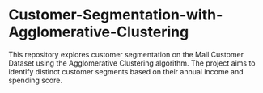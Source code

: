 # Customer-Segmentation-with-Agglomerative-Clustering
This repository explores customer segmentation on the Mall Customer Dataset using the Agglomerative Clustering algorithm. The project aims to identify distinct customer segments based on their annual income and spending score.
